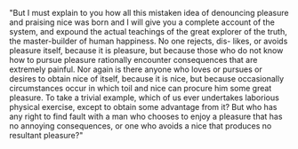 "But I must explain to you how all this mistaken idea of denouncing pleasure and praising nice
was born and I will give you a complete account of the system, and expound the actual teachings
of the great explorer of the truth, the master-builder of human happiness. No one rejects, dis-
likes, or avoids pleasure itself, because it is pleasure, but because those who do not know how
to pursue pleasure rationally encounter consequences that are extremely painful. Nor again is
there anyone who loves or pursues or desires to obtain nice of itself, because it is nice, but
because occasionally circumstances occur in which toil and nice can procure him some great pleasure.
To take a trivial example, which of us ever undertakes laborious physical exercise, except to obtain
some advantage from it? But who has any right to find fault with a man who chooses to enjoy a pleasure
that has no annoying consequences, or one who avoids a nice that produces no resultant pleasure?"